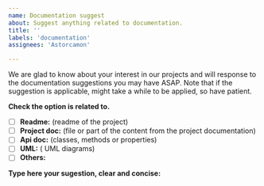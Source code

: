 ```yaml
---
name: Documentation suggest
about: Suggest anything related to documentation.
title: ''
labels: 'documentation'
assignees: 'Astorcamon'

---
```


We are glad to know about your interest in our projects and will response to the documentation suggestions you may have ASAP.
Note that if the suggestion is applicable, might take a while to be applied, so have patient.

**Check the option is related to.**
- [ ] **Readme:** (readme of the project)
- [ ] **Project doc:** (file or part of the content from the project documentation)
- [ ] **Api doc:** (classes, methods or properties)
- [ ] **UML:** ( UML diagrams)
- [ ] **Others:**

**Type here your sugestion, clear and concise:**
